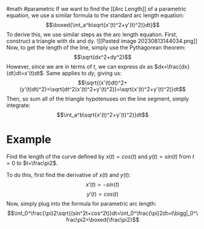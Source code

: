 #math #parametric
If we want to find the [[Arc Length]] of a parametric equation, we use a similar formula to the standard arc length equation: $$\boxed{\int_a^b\sqrt{x'(t)^2+y'(t)^2)}dt}$$
To derive this, we use similar steps as the arc length equation. First, construct a triangle with dx and dy. 
![[Pasted image 20230813144034.png]]
Now, to get the length of the line, simply use the Pythagorean theorem: 
$$\sqrt{dx^2+dy^2}$$
However, since we are in terms of $t$, we can express $dx$ as $dx=\frac{dx}{dt}dt=x'(t)dt$. Same applies to $dy$, giving us: $$\sqrt{(x'(t)dt)^2+(y'(t)dt)^2}=\sqrt{dt^2(x'(t)^2+y'(t)^2)}=\sqrt{x'(t)^2+y'(t)^2)}dt$$
Then, so sum all of the triangle hypotenuses on the line segment, simply integrate: $$\int_a^b\sqrt{x'(t)^2+y'(t)^2)}dt$$
# Example
Find the length of the curve defined by $x(t)=cos(t)$ and $y(t)=sin(t)$ from $t=0$ to $t=\frac\pi2$.

To do this, first find the derivative of $x(t)$ and $y(t)$: $$x'(t)=-sin(t)$$
$$y'(t)=cos(t)$$
Now, simply plug into the formula for parametric arc length: $$\int_0^\frac{\pi}2\sqrt{(sin^2t+cos^2t)}dt=\int_0^\frac{\pi}2dt=t\bigg|_0^\frac\pi2=\boxed{\frac\pi2}$$